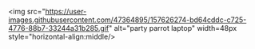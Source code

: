 <!-- # Hi I'm Marc! -->
<img src="https://user-images.githubusercontent.com/47364895/157626274-bd64cddc-c725-4776-88b7-33244a31b285.gif" alt="party parrot laptop" width=48px style="horizontal-align:middle/> 
 
<!-- ## - Im excited to learn about new Tech!  <img src="https://user-images.githubusercontent.com/47364895/157632227-295189c4-57a3-4b51-bfab-6f7efaf99635.gif" alt="up and down parrot" width=36px/> -->
 

<!-- ## - Finished a bootcamp at [neuefische](https://www.neuefische.de/?gclid=CjwKCAiA4KaRBhBdEiwAZi1zzneHSkLVWfZ-G9N7qKvDqQup5fS1Pi5gxKh07ZzqpdkyVAcioLwkyxoCOt8QAvD_BwE) and now I'm looking for a React Job!  <img src="https://user-images.githubusercontent.com/47364895/157631839-2a5bf427-c30b-41ca-a433-0d7217d059af.gif" alt="react parrot" width=36px/> -->


<!-- ## - Also studying Computer Science B.Sc remotely at the "AKAD Fernhochschule Stuttgart"  <img src="https://user-images.githubusercontent.com/47364895/157634218-c9488c1e-c961-46ac-9104-eaeeb6c7abb6.gif" alt="react parrot" width=36px/> -->


<!-- <img src="https://user-images.githubusercontent.com/47364895/157635078-8ff05fb5-4300-46c7-9b1a-d8aa9eb6d980.gif" width=36px/><img src="https://user-images.githubusercontent.com/47364895/157635092-007db8a6-dd54-44b8-b249-41558b58e97b.gif" width=36px/><img src="https://user-images.githubusercontent.com/47364895/157635102-3007bc4c-e8ab-4d0e-95b9-253fcf5289ff.gif" width=36px/><img src="https://user-images.githubusercontent.com/47364895/157635113-90f96766-fb62-42f5-87a7-9a6f8d974534.gif" width=36px/><img src="https://user-images.githubusercontent.com/47364895/157635135-dd78ccf7-81e0-4983-9e4a-d03a51ab7413.gif" width=36px/><img src="https://user-images.githubusercontent.com/47364895/157635145-6f63681a-0dc6-424f-a98b-ed0e1043709c.gif" width=36px/><img src="https://user-images.githubusercontent.com/47364895/157635152-9ad78b20-0c57-483e-9593-fe8c1fab49cd.gif" width=36px/><img src="https://user-images.githubusercontent.com/47364895/157635161-0022ea94-6f58-44b2-9d81-11516d23787f.gif" width=36px/><img src="https://user-images.githubusercontent.com/47364895/157635173-ff419094-9044-4f4e-8a7f-8a2f9b15ffdc.gif" width=36px/><img src="https://user-images.githubusercontent.com/47364895/157635078-8ff05fb5-4300-46c7-9b1a-d8aa9eb6d980.gif" width=36px/><img src="https://user-images.githubusercontent.com/47364895/157635092-007db8a6-dd54-44b8-b249-41558b58e97b.gif" width=36px/><img src="https://user-images.githubusercontent.com/47364895/157635102-3007bc4c-e8ab-4d0e-95b9-253fcf5289ff.gif" width=36px/><img src="https://user-images.githubusercontent.com/47364895/157635113-90f96766-fb62-42f5-87a7-9a6f8d974534.gif" width=36px/><img src="https://user-images.githubusercontent.com/47364895/157635135-dd78ccf7-81e0-4983-9e4a-d03a51ab7413.gif" width=36px/><img src="https://user-images.githubusercontent.com/47364895/157635145-6f63681a-0dc6-424f-a98b-ed0e1043709c.gif" width=36px/><img src="https://user-images.githubusercontent.com/47364895/157635152-9ad78b20-0c57-483e-9593-fe8c1fab49cd.gif" width=36px/><img src="https://user-images.githubusercontent.com/47364895/157635161-0022ea94-6f58-44b2-9d81-11516d23787f.gif" width=36px/><img src="https://user-images.githubusercontent.com/47364895/157635173-ff419094-9044-4f4e-8a7f-8a2f9b15ffdc.gif" width=36px/><img src="https://user-images.githubusercontent.com/47364895/157635078-8ff05fb5-4300-46c7-9b1a-d8aa9eb6d980.gif" width=36px/><img src="https://user-images.githubusercontent.com/47364895/157635092-007db8a6-dd54-44b8-b249-41558b58e97b.gif" width=36px/><img src="https://user-images.githubusercontent.com/47364895/157635102-3007bc4c-e8ab-4d0e-95b9-253fcf5289ff.gif" width=36px/><img src="https://user-images.githubusercontent.com/47364895/157635113-90f96766-fb62-42f5-87a7-9a6f8d974534.gif" width=36px/><img src="https://user-images.githubusercontent.com/47364895/157635135-dd78ccf7-81e0-4983-9e4a-d03a51ab7413.gif" width=36px/>
 -->
